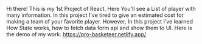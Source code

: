 Hi there! 
This is my 1st Project of React. Here You'll see a List of player with many information. In this project I've tired to give an estimated cost for making a team of your favorite player.
However, In this project I've learned How State works, how to fetch data form api and show them to UI. 
Here is the demo of my work. https://pro-basketeer.netlify.app/ 